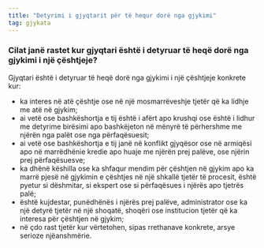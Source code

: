 ```yaml
---
title: "Detyrimi i gjyqtarit për të hequr dorë nga gjykimi"
tag: gjykata
---
```


### Cilat janë rastet kur gjyqtari është i detyruar të heqë dorë nga gjykimi i një çështjeje?

Gjyqtari është i detyruar të heqë dorë nga gjykimi i një çështjeje konkrete kur:

* ka interes në atë çështje ose në një mosmarrëveshje tjetër që ka lidhje me atë në gjykim;
* ai vetë ose bashkëshortja e tij është i afërt apo krushqi ose është i lidhur me detyrime birësimi apo bashkëjeton në mënyrë të përhershme me njërën nga palët ose nga përfaqësuesit;
* ai vetë ose bashkëshortja e tij janë në konflikt gjyqësor ose në armiqësi apo në marrëdhënie kredie apo huaje me njërën prej palëve, ose njërin prej përfaqësuesve;
* ka dhënë këshilla ose ka shfaqur mendim për çështjen në gjykim apo ka marrë pjesë në gjykimin e çështjes në një shkallë tjetër të procesit, është pyetur si dëshmitar, si ekspert ose si përfaqësues i njërës apo tjetrës palë;
* është kujdestar, punëdhënës i njërës prej palëve, administrator ose ka një detyrë tjetër në një shoqatë, shoqëri ose institucion tjetër që ka interesa për çështjen në gjykim;
* në çdo rast tjetër kur vërtetohen, sipas rrethanave konkrete, arsye serioze njëanshmërie.
